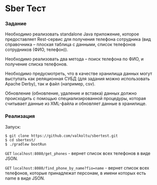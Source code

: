 # Sber Тест 

###  Задание 

Необходимо реализовать standalone Java приложение, которое предоставляет Rest-сервис для получения телефона сотрудника
(вид справочника – плоская таблица с данными, список телефонов сотрудников (ФИО, телефон)).

Необходимо реализовать два метода – поиск телефона по ФИО, и получение списка телефонов.

Необходимо предусмотреть, что в качестве хранилища данных могут выступать как реляционная СУБД 
(для задания можно использовать Apache Derby), так и файл (например, csv).

Обновление (обновление, удаление и вставка) данных должно происходить с помощью специализированной процедуры, 
которая считывает данные из XML-файла и обновляет данные в хранилище.


### Реализация 

Запуск: 
```
$ git clone https://github.com/valkoltu/sbertest.git
$ cd sbertest/
$ ./gradlew bootRun
```

`GET` `localhost:8080/get_phones` - вернет список всех телефонов в виде JSON.

`GET` `localhost:8080/find_phone_by_name?fio=name` - вернет список всех телефонов, которые принадлежат персонам, в имени которых есть name в виде JSON.

